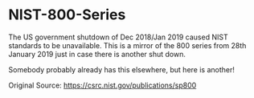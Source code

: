 # NIST-800-Series
The US government shutdown of Dec 2018/Jan 2019 caused NIST standards to be unavailable. This is a mirror of the 800 series from 28th January 2019 just in case there is another shut down.

Somebody probably already has this elsewhere, but here is another!

Original Source: https://csrc.nist.gov/publications/sp800
